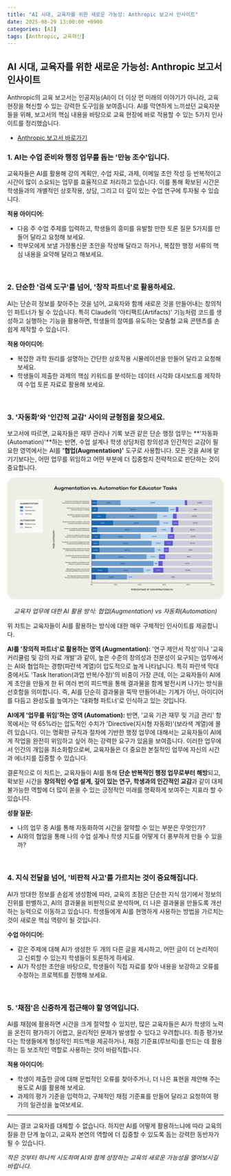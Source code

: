 ```yaml
---
title: "AI 시대, 교육자를 위한 새로운 가능성: Anthropic 보고서 인사이트"
date: 2025-08-29 13:00:00 +0900
categories: [AI]
tags: [Anthropic, 교육혁신]
---
```


## AI 시대, 교육자를 위한 새로운 가능성: Anthropic 보고서 인사이트

Anthropic의 교육 보고서는 인공지능(AI)이 더 이상 먼 미래의 이야기가 아니라, 교육 현장을 혁신할 수 있는 강력한 도구임을 보여줍니다. AI를 막연하게 느끼셨던 교육자분들을 위해, 보고서의 핵심 내용을 바탕으로 교육 현장에 바로 적용할 수 있는 5가지 인사이트를 정리했습니다.
- [Anthropic 보고서 바로가기](https://www.anthropic.com/news/anthropic-education-report-how-educators-use-claude)

### 1. AI는 수업 준비와 행정 업무를 돕는 '만능 조수'입니다.
교육자들은 AI를 활용해 강의 계획안, 수업 자료, 과제, 이메일 초안 작성 등 반복적이고 시간이 많이 소요되는 업무를 효율적으로 처리하고 있습니다. 이를 통해 확보된 시간은 학생들과의 개별적인 상호작용, 상담, 그리고 더 깊이 있는 수업 연구에 투자될 수 있습니다.

**적용 아이디어:**
* 다음 주 수업 주제를 입력하고, 학생들의 흥미를 유발할 만한 토론 질문 5가지를 만들어 달라고 요청해 보세요.
* 학부모에게 보낼 가정통신문 초안을 작성해 달라고 하거나, 복잡한 행정 서류의 핵심 내용을 요약해 달라고 해보세요.

<br>

### 2. 단순한 '검색 도구'를 넘어, '창작 파트너'로 활용하세요.
AI는 단순히 정보를 찾아주는 것을 넘어, 교육자와 함께 새로운 것을 만들어내는 창의적인 파트너가 될 수 있습니다. 특히 Claude의 '아티팩트(Artifacts)' 기능처럼 코드를 생성하고 실행하는 기능을 활용하면, 학생들의 참여를 유도하는 맞춤형 교육 콘텐츠를 손쉽게 제작할 수 있습니다.

**적용 아이디어:**
* 복잡한 과학 원리를 설명하는 간단한 상호작용 시뮬레이션을 만들어 달라고 요청해 보세요.
* 학생들이 제출한 과제의 핵심 키워드를 분석하는 데이터 시각화 대시보드를 제작하여 수업 토론 자료로 활용해 보세요.

<br>

### 3. '자동화'와 '인간적 교감' 사이의 균형점을 찾으세요.
보고서에 따르면, 교육자들은 재무 관리나 기록 보관 같은 단순 행정 업무는 **'자동화(Automation)'**하는 반면, 수업 설계나 학생 상담처럼 창의성과 인간적인 교감이 필요한 영역에서는 AI를 **'협업(Augmentation)'** 도구로 사용합니다. 모든 것을 AI에 맡기기보다는, 어떤 업무를 위임하고 어떤 부분에 더 집중할지 전략적으로 판단하는 것이 중요합니다.

![Augmentation vs. Automation for Educator Tasks](/assets/augmentation-vs-automation.jpg)
<p align="center"><em>교육자 업무에 대한 AI 활용 방식: 협업(Augmentation) vs 자동화(Automation)</em></p>

위 차트는 교육자들이 AI를 활용하는 방식에 대한 매우 구체적인 인사이트를 제공합니다.

**AI를 '창의적 파트너'로 활용하는 영역 (Augmentation):**
'연구 제안서 작성'이나 '교육 커리큘럼 및 강의 자료 개발'과 같이, 높은 수준의 창의성과 전문성이 요구되는 업무에서는 AI와 협업하는 경향(파란색 계열)이 압도적으로 높게 나타납니다. 특히 파란색 막대 중에서도 'Task Iteration(과업 반복/수정)'의 비중이 가장 큰데, 이는 교육자들이 AI에게 초안을 만들게 한 뒤 여러 번의 피드백을 통해 결과물을 함께 발전시켜 나가는 방식을 선호함을 의미합니다. 즉, AI를 단순히 결과물을 뚝딱 만들어내는 기계가 아닌, 아이디어를 다듬고 완성도를 높여가는 '대화형 파트너'로 인식하고 있는 것입니다.

**AI에게 '업무를 위임'하는 영역 (Automation):**
반면, '교육 기관 재무 및 기금 관리' 항목에서는 약 65%라는 압도적인 수치가 'Directive(지시형 자동화)'(보라색 계열)에 몰려 있습니다. 이는 명확한 규칙과 절차에 기반한 행정 업무에 대해서는 교육자들이 AI에게 작업을 완전히 위임하고 싶어 하는 강력한 요구가 있음을 보여줍니다. 이러한 업무에서 인간의 개입을 최소화함으로써, 교육자들은 더 중요한 본질적인 업무에 자신의 시간과 에너지를 집중할 수 있습니다.

결론적으로 이 차트는, 교육자들이 AI를 통해 **단순 반복적인 행정 업무로부터 해방**되고, 확보된 시간을 **창의적인 수업 설계, 깊이 있는 연구, 학생과의 인간적인 교감**과 같이 대체 불가능한 역할에 더 많이 쏟을 수 있는 긍정적인 미래를 명확하게 보여주는 지표라 할 수 있습니다.

**성찰 질문:**
* 나의 업무 중 AI를 통해 자동화하여 시간을 절약할 수 있는 부분은 무엇인가?
* AI와의 협업을 통해 나의 수업 설계나 학생 지도를 어떻게 더 풍부하게 만들 수 있을까?

<br>

### 4. 지식 전달을 넘어, '비판적 사고'를 가르치는 것이 중요해집니다.
AI가 방대한 정보를 손쉽게 생성함에 따라, 교육의 초점은 단순한 지식 암기에서 정보의 진위를 판별하고, AI의 결과물을 비판적으로 분석하며, 더 나은 결과물을 만들도록 개선하는 능력으로 이동하고 있습니다. 학생들에게 AI를 현명하게 사용하는 방법을 가르치는 것이 새로운 핵심 역량이 될 것입니다.

**수업 아이디어:**
* 같은 주제에 대해 AI가 생성한 두 개의 다른 글을 제시하고, 어떤 글이 더 논리적이고 신뢰할 수 있는지 학생들이 토론하게 하세요.
* AI가 작성한 초안을 바탕으로, 학생들이 직접 자료를 찾아 내용을 보강하고 오류를 수정하는 프로젝트를 진행해 보세요.

<br>

### 5. '채점'은 신중하게 접근해야 할 영역입니다.
AI를 채점에 활용하면 시간을 크게 절약할 수 있지만, 많은 교육자들은 AI가 학생의 노력을 온전히 평가하기 어렵고, 윤리적인 문제가 발생할 수 있다고 우려합니다. 최종 평가보다는 학생들에게 형성적인 피드백을 제공하거나, 채점 기준표(루브릭)를 만드는 데 활용하는 등 보조적인 역할로 사용하는 것이 바람직합니다.

**적용 아이디어:**
* 학생이 제출한 글에 대해 문법적인 오류를 찾아주거나, 더 나은 표현을 제안해 주는 용도로 AI를 활용해 보세요.
* 과제의 평가 기준을 입력하고, 구체적인 채점 기준표를 만들어 달라고 요청하여 평가의 일관성을 높여보세요.

---

AI는 결코 교육자를 대체할 수 없습니다. 하지만 AI를 어떻게 활용하느냐에 따라 교육의 질을 한 단계 높이고, 교육자 본연의 역할에 더 집중할 수 있도록 돕는 강력한 동반자가 될 수 있습니다. 

_작은 것부터 하나씩 시도하며 AI와 함께 성장하는 교육의 새로운 가능성을 열어보시길 바랍니다._
